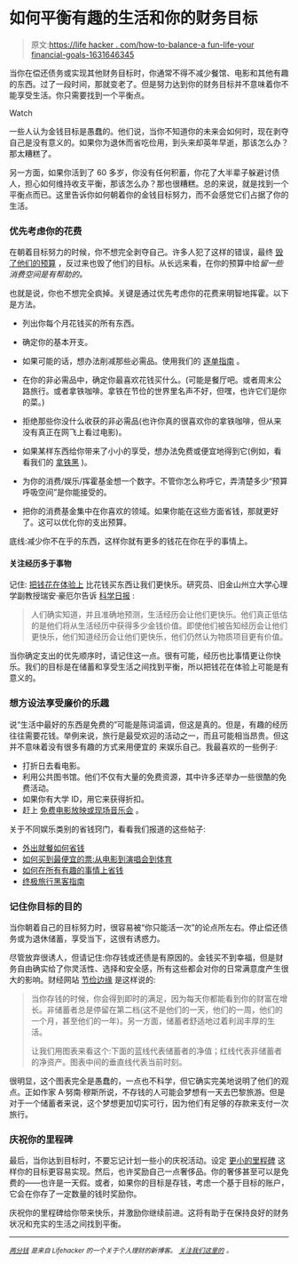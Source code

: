 # 如何平衡有趣的生活和你的财务目标

> 原文:[https://life hacker . com/how-to-balance-a fun-life-your financial-goals-1631646345](https://lifehacker.com/how-to-balance-a-fun-life-with-your-financial-goals-1631646345)

当你在偿还债务或实现其他财务目标时，你通常不得不减少餐馆、电影和其他有趣的东西。过了一段时间，那就变老了。但是努力达到你的财务目标并不意味着你不能享受生活。你只需要找到一个平衡点。

Watch

一些人认为金钱目标是愚蠢的。他们说，当你不知道你的未来会如何时，现在剥夺自己是没有意义的。如果你为退休而省吃俭用，到头来却英年早逝，那该怎么办？那太糟糕了。

另一方面，如果你活到了 60 多岁，你没有任何积蓄，你花了大半辈子躲避讨债人，担心如何维持收支平衡，那该怎么办？那也很糟糕。总的来说，就是找到一个平衡点而已。这里告诉你如何朝着你的金钱目标努力，而不会感觉它们占据了你的生活。

### 优先考虑你的花费

在朝着目标努力的时候，你不想完全剥夺自己。许多人犯了这样的错误，最终 [毁了他们的预算](https://lifehacker.com/money-saving-habits-that-can-backfire-and-wreck-your-fi-1564111677) ，反过来也毁了他们的目标。从长远来看，在你的预算中给*留一些消费空间是有帮助的。*

也就是说，你也不想完全疯掉。关键是通过优先考虑你的花费来明智地挥霍。以下是方法。

*   列出你每个月花钱买的所有东西。

*   确定你的基本开支。
*   如果可能的话，想办法削减那些必需品。使用我们的 [逐单指南](http://lifehacker.com/a-bill-by-bill-guide-to-saving-money-on-your-monthly-ex-5823762) 。
*   在你的非必需品中，确定你最喜欢花钱买什么。(可能是餐厅吧。或者周末公路旅行。或者拿铁咖啡。拿铁在节俭的世界里名声不好，但嘿，也许它们是你的菜。)
*   拒绝那些你没什么收获的非必需品(也许你真的很喜欢你的拿铁咖啡，但从来没有真正在网飞上看过电影)。
*   如果某样东西给你带来了小小的享受，想办法免费或便宜地得到它(例如，看看我们的 [拿铁黑](http://lifehacker.com/fake-a-latte-using-a-milk-frother-and-your-microwave-5894435) )。
*   为你的消费/娱乐/挥霍基金想一个数字。不管你怎么称呼它，弄清楚多少“预算呼吸空间”是你能接受的。
*   把你的消费基金集中在你喜欢的领域。如果你能在这些方面省钱，那就更好了。这可以优化你的支出预算。

底线:减少你不在乎的东西，这样你就有更多的钱花在你在乎的事情上。

#### 关注经历多于事物

记住: [把钱花在体验上](https://lifehacker.com/spending-on-experiences-instead-of-possessions-results-5608980) 比花钱买东西让我们更快乐。研究员、旧金山州立大学心理学副教授瑞安·豪厄尔告诉 [科学日报](http://www.sciencedaily.com/releases/2014/04/140402095844.htm) :

> 人们确实知道，并且准确地预测，生活经历会让他们更快乐。他们真正低估的是他们将从生活经历中获得多少金钱价值。即使他们被告知经历会让他们更快乐，他们知道经历会让他们更快乐，他们仍然认为物质项目更有价值。

当你确定支出的优先顺序时，请记住这一点。很有可能，经历也比事情更让你快乐。我们的目标是在储蓄和享受生活之间找到平衡，所以把钱花在体验上可能是有意义的。

### 想方设法享受廉价的乐趣

说“生活中最好的东西是免费的”可能是陈词滥调，但这是真的。但是，有趣的经历往往需要花钱。举例来说，旅行是最受欢迎的活动之一，而且可能相当昂贵。但这并不意味着没有很多有趣的方式来用便宜的 来娱乐自己。我最喜欢的一些例子:

*   打折日去看电影。
*   利用公共图书馆。他们不仅有大量的免费资源，其中许多还举办一些很酷的免费活动。
*   如果你有大学 ID，用它来获得折扣。
*   赶上 [免费电影放映或现场音乐会](http://lifehacker.com/how-to-live-cheap-and-put-hundreds-of-dollars-back-in-y-5848151) 。

关于不同娱乐类别的省钱窍门，看看我们报道的这些帖子:

*   [外出就餐如何省钱](http://lifehacker.com/how-to-save-money-when-dining-out-5840171)
*   [如何买到最便宜的票:从电影到演唱会到体育](http://lifehacker.com/how-to-get-the-cheapest-tickets-from-movies-to-concert-5919512)
*   [如何在所有有趣的事情上省钱](http://lifehacker.com/how-to-save-money-on-everything-fun-1244352818)
*   [终极旅行黑客指南](http://lifehacker.com/the-ultimate-travel-hacking-guide-5841147)

### 记住你目标的目的

当你朝着自己的目标努力时，很容易被“你只能活一次”的论点所左右。停止偿还债务或为退休储蓄，享受当下，这很有诱惑力。

尽管放弃很诱人，但请记住:你存钱或还债是有原因的。金钱买不到幸福，但是财务自由确实给了你灵活性、选择和安全感，所有这些都会对你的日常满意度产生很大的影响。财经网站 [节俭边缘](http://www.frugalfringe.com/intro-to-frugal/a-savers-guide-to-instant-gratification/) 是这样说的:

> 当你存钱的时候，你会得到即时的满足，因为每天你都能看到你的财富在增长。非储蓄者总是停留在第二档(这不是他们的一天，他们的一周，他们的一个月，甚至他们的一年)。另一方面，储蓄者舒适地过着利润丰厚的生活。
> 
> 让我们用图表来看这个:下面的蓝线代表储蓄者的净值；红线代表非储蓄者的净资产。图表中间的垂直线代表当前时刻。

很明显，这个图表完全是愚蠢的，一点也不科学，但它确实完美地说明了他们的观点。正如作家 A·努南·穆斯所说，不存钱的人可能会梦想有一天去巴黎旅游。但是对于一个储蓄者来说，这个梦想更加切实可行，因为他们有足够的存款来支付一次旅行。

### 庆祝你的里程碑

最后，当你达到目标时，不要忘记计划一些小的庆祝活动。设定 [更小的里程碑](https://lifehacker.com/set-smaller-milestones-to-better-reach-a-financial-goal-1545820919) 这样你的目标更容易实现。然后，也许奖励自己一点奢侈品。你的奢侈甚至可以是免费的——也许是一天假。或者，如果你的目标是存钱，考虑一个基于目标的账户，它会在你存了一定数量的钱时奖励你。

庆祝你的里程碑给你带来快乐，并激励你继续前进。这将有助于在保持良好的财务状况和充实的生活之间找到平衡。

* * *

[*<small>两分钱</small>*](http://twocents.lifehacker.com/) *<small>是来自 Lifehacker 的一个关于个人理财的新博客。</small>* [*<small>关注我们这里的</small>*](https://twitter.com/TwoCentsLH) <small>*。*</small>